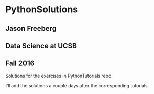 # PythonSolutions
## Jason Freeberg
## Data Science at UCSB
## Fall 2016

Solutions for the exercises in PythonTutorials repo.

I'll add the solutions a couple days after the corresponding tutorials.
